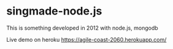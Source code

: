 # singmade-node.js

This is something developed in 2012 with node.js, mongodb

Live demo on heroku
https://agile-coast-2060.herokuapp.com/

